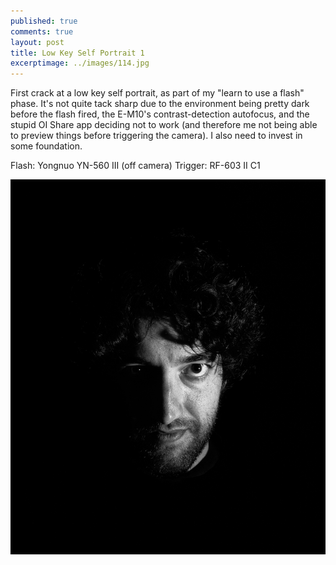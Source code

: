 ```yaml
---
published: true
comments: true
layout: post
title: Low Key Self Portrait 1
excerptimage: ../images/114.jpg
---
```


First crack at a low key self portrait, as part of my "learn to use a flash" phase. It's not quite tack sharp due to the environment being pretty dark before the flash fired, the E-M10's contrast-detection autofocus, and the stupid OI Share app deciding not to work (and therefore me not being able to preview things before triggering the camera). I also need to invest in some foundation. 

Flash: Yongnuo YN-560 III (off camera)
Trigger: RF-603 II C1

[![Image 114/365	25mm	f/13	ISO100	1/160](../images/114.jpg)](https://www.flickr.com/photos/tmadhavan/17292385101/)